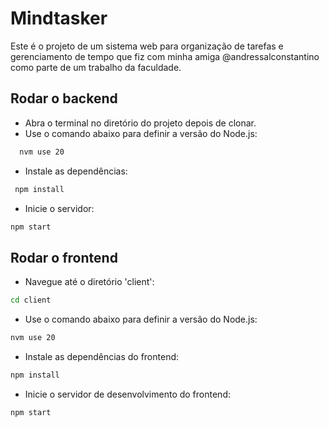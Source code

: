 # Mindtasker
Este é o projeto de um sistema web para organização de tarefas e gerenciamento de tempo que fiz com minha amiga @andressalconstantino como parte de um trabalho da faculdade.
## Rodar o backend
- Abra o terminal no diretório do projeto depois de clonar.
- Use o comando abaixo para definir a versão do Node.js:
```bash
  nvm use 20
```
- Instale as dependências:
```bash
 npm install
```
- Inicie o servidor:
```bash
npm start
```

## Rodar o frontend
- Navegue até o diretório 'client':
```bash
cd client
```
- Use o comando abaixo para definir a versão do Node.js:
```bash
nvm use 20
```
- Instale as dependências do frontend:
```bash
npm install
```
- Inicie o servidor de desenvolvimento do frontend:
```bash
npm start
```
